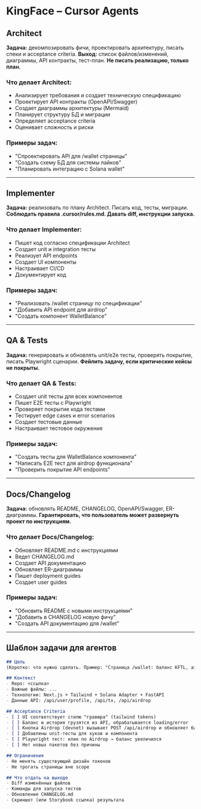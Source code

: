# KingFace – Cursor Agents

## Architect
**Задача:** декомпозировать фичи, проектировать архитектуру, писать спеки и acceptance criteria.
**Выход:** список файлов/изменений, диаграммы, API контракты, тест-план.
**Не писать реализацию, только план.**

### Что делает Architect:
- Анализирует требования и создает техническую спецификацию
- Проектирует API контракты (OpenAPI/Swagger)
- Создает диаграммы архитектуры (Mermaid)
- Планирует структуру БД и миграции
- Определяет acceptance criteria
- Оценивает сложность и риски

### Примеры задач:
- "Спроектировать API для /wallet страницы"
- "Создать схему БД для системы лайков"
- "Планировать интеграцию с Solana wallet"

---

## Implementer
**Задача:** реализовать по плану Architect. Писать код, тесты, миграции.
**Соблюдать правила .cursor/rules.md. Давать diff, инструкции запуска.**

### Что делает Implementer:
- Пишет код согласно спецификации Architect
- Создает unit и integration тесты
- Реализует API endpoints
- Создает UI компоненты
- Настраивает CI/CD
- Документирует код

### Примеры задач:
- "Реализовать /wallet страницу по спецификации"
- "Добавить API endpoint для airdrop"
- "Создать компонент WalletBalance"

---

## QA & Tests
**Задача:** генерировать и обновлять unit/e2e тесты, проверять покрытие, писать Playwright сценарии.
**Фейлить задачу, если критические кейсы не покрыты.**

### Что делает QA & Tests:
- Создает unit тесты для всех компонентов
- Пишет E2E тесты с Playwright
- Проверяет покрытие кода тестами
- Тестирует edge cases и error scenarios
- Создает тестовые данные
- Настраивает тестовое окружение

### Примеры задач:
- "Создать тесты для WalletBalance компонента"
- "Написать E2E тест для airdrop функционала"
- "Проверить покрытие API endpoints"

---

## Docs/Changelog
**Задача:** обновлять README, CHANGELOG, OpenAPI/Swagger, ER-диаграммы.
**Гарантировать, что пользователь может развернуть проект по инструкциям.**

### Что делает Docs/Changelog:
- Обновляет README.md с инструкциями
- Ведет CHANGELOG.md
- Создает API документацию
- Обновляет ER-диаграммы
- Пишет deployment guides
- Создает user guides

### Примеры задач:
- "Обновить README с новыми инструкциями"
- "Добавить в CHANGELOG новую фичу"
- "Создать API документацию для /wallet"

---

## Шаблон задачи для агентов

```md
## Цель
(Коротко: что нужно сделать. Пример: "Страница /wallet: баланс KFTL, airdrop, история транзакций")

## Контекст
- Repo: <ссылка>
- Важные файлы: ...
- Технологии: Next.js + Tailwind + Solana Adapter + FastAPI
- Данные API: /api/user/profile, /api/tx, /api/airdrop

## Acceptance Criteria
- [ ] UI соответствует стилю "гравюра" (tailwind tokens)
- [ ] Баланс и история грузятся из API, обрабатывается loading/error
- [ ] Кнопка Airdrop (devnet) вызывает POST /api/airdrop и обновляет баланс без reload
- [ ] Добавлены unit-тесты для хуков и компонента
- [ ] Playwright тест: клик по Airdrop → баланс увеличился
- [ ] Нет новых пакетов без причины

## Ограничения
- Не менять существующий дизайн токенов
- Не трогать страницы вне scope

## Что отдать на выходе
- Diff изменённых файлов
- Команды для запуска тестов
- Обновление CHANGELOG.md
- Скриншот (или Storybook ссылка) результата
```